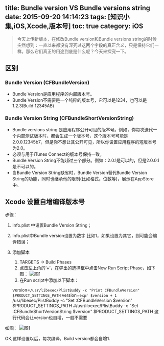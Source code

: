 ﻿title: Bundle version VS Bundle versions string
date: 2015-09-20 14:14:23
tags: [知识小集,iOS,Xcode,版本号]
toc: true
category: iOS
---




> 今天上传新版本，在修改Bundle version和Bundle versions string的时候突然想到：一直以来都没有深究过这两个字段的真正含义，只是保持它们一样。那么它们真正的用途到底是什么呢？今天来探究一下。

<!-- more -->


## 区别
### Bundle Version (CFBundleVersion) 
- Bundle Version是应用程序的内部版本号。
- Bundle Version不需要是一个纯粹的版本号，它可以是1234，也可以是1.2.3(Build 12345AB)


### Bundle Version String (CFBundleShortVersionString) 
- Bundle versions string 是应用程序公开可见的版本号。例如，你每次迭代一个内部测试版本时，都会生成一个版本号，这个版本号可能是2.0.0.12345b7，但是你不想让其公开可见，所以你设置应用程序的短版本号为2.0。
- 必须与用于iTunes Connect的版本号保持一致。
- Bundle Version String不能超过三个部分。例如：2.0.1是可以的，但是2.0.0.1是不可以的。
- 当Bundle Version String缺省时，Bundle Version替代Bundle Version String的功能，同时也继承他的限制(比如格式，位数等)，展示在AppStore中。


##  Xcode 设置自增编译版本号
步骤：
1. Info.plist 中设置Bundle Version String；
2. Info.plist中Bundle version设置为数字 比如1，如果设置为其它，则可能会编译错误；
3. 添加脚本
    1. TARGETS -> Build Phases
    2. 点击左上角的‘+’，在弹出的选择框中点击New Run Script Phase，如下图：
    ![图1][1]
    3. 在Run script中添加以下脚本：
    

    version=`/usr/libexec/PlistBuddy -c "Print CFBundleVersion" $PRODUCT_SETTINGS_PATH`
    version=`expr $version + 1`
    /usr/libexec/PlistBuddy -c "Set :CFBundleVersion $version" $PRODUCT_SETTINGS_PATH
    #/usr/libexec/PlistBuddy -c "Set :CFBundleShortVersionString $version" $PRODUCT_SETTINGS_PATH 这行代码会让version也自增，一般不需要

如图：
![图1][2]

  [1]: http://7xlt6k.com1.z0.glb.clouddn.com/%E5%B1%8F%E5%B9%95%E5%BF%AB%E7%85%A7%202015-09-21%20%E4%B8%8B%E5%8D%883.55.49.png
  [2]: http://7xlt6k.com1.z0.glb.clouddn.com/09211611.png
  

OK,这样设置以后，每次编译，Build version都会自增1.